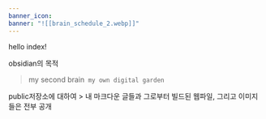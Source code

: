 ```yaml
---
banner_icon: 
banner: "![[brain_schedule_2.webp]]"
---
```


hello index!

obsidian의 목적
> my second brain`
> my own digital garden`

public저장소에 대하여
\> 내 마크다운 글들과 그로부터 빌드된 웹파일, 그리고 이미지들은 전부 공개

